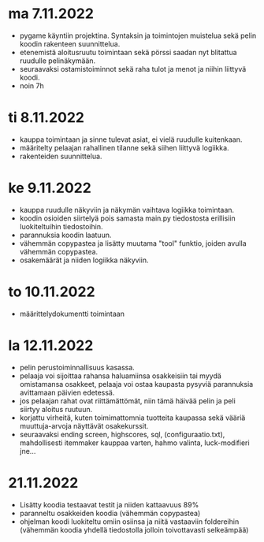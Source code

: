 
# ma 7.11.2022
- pygame käyntiin projektina. Syntaksin ja toimintojen muistelua sekä pelin koodin rakenteen suunnittelua.
- etenemistä aloitusruutu toimintaan sekä pörssi saadan nyt blitattua ruudulle pelinäkymään.
- seuraavaksi ostamistoiminnot sekä raha tulot ja menot ja niihin liittyvä koodi.
- noin 7h

# ti 8.11.2022
- kauppa toimintaan ja sinne tulevat asiat, ei vielä ruudulle kuitenkaan.
- määritelty pelaajan rahallinen tilanne sekä siihen liittyvä logiikka.
- rakenteiden suunnittelua.


# ke 9.11.2022
- kauppa ruudulle näkyviin ja näkymän vaihtava logiikka toimintaan.
- koodin osioiden siirtelyä pois samasta main.py tiedostosta erillisiin luokiteltuihin tiedostoihin.
- parannuksia koodin laatuun.
- vähemmän copypastea ja lisätty muutama "tool" funktio, joiden avulla vähemmän copypastea.
- osakemäärät ja niiden logiikka näkyviin.


# to 10.11.2022
  - määrittelydokumentti toimintaan
  

# la 12.11.2022
- pelin perustoiminnallisuus kasassa.
 - pelaaja voi sijoittaa rahansa haluamiinsa osakkeisiin tai myydä omistamansa osakkeet, pelaaja voi ostaa kaupasta pysyviä parannuksia avittamaan päivien edetessä.
 - jos pelaajan rahat ovat riittämättömät, niin tämä häivää pelin ja peli siirtyy aloitus ruutuun.
- korjattu virheitä, kuten toimimattomnia tuotteita kaupassa sekä vääriä muuttuja-arvoja näyttävät osakekurssit.
- seuraavaksi ending screen, highscores, sql, (configuraatio.txt), mahdollisesti itemmaker kauppaa varten, hahmo valinta, luck-modifieri jne...

# 21.11.2022
- Lisätty koodia testaavat testit ja niiden kattaavuus 89%
- paranneltu osakkeiden koodia (vähemmän copypastea)
- ohjelman koodi luokiteltu omiin osiinsa ja niitä vastaaviin foldereihin (vähemmän koodia yhdellä tiedostolla jolloin toivottavasti selkeämpää)
